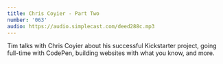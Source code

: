 ```yaml
---
title: Chris Coyier - Part Two
number: '063'
audio: https://audio.simplecast.com/deed288c.mp3
---
```

Tim talks with Chris Coyier about his successful Kickstarter project, going full-time with CodePen, building websites with what you know, and more.
